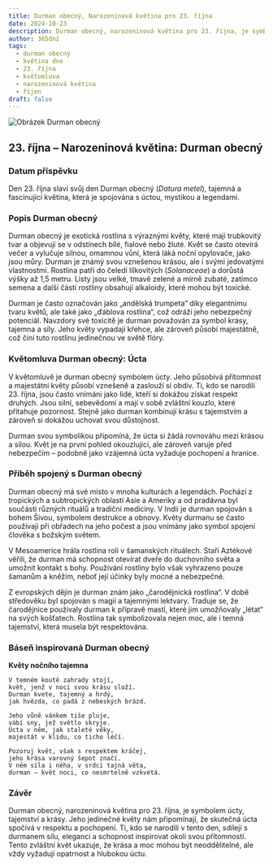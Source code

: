 ```yaml
---
title: Durman obecný, Narozeninová květina pro 23. října
date: 2024-10-23
description: Durman obecný, narozeninová květina pro 23. října, je symbolem Úcta. Objevte její jedinečný význam, fascinující příběhy a poezii, která oslavuje její krásu.
author: 365dní
tags:
  - durman obecný
  - květina dne
  - 23. října
  - květomluva
  - narozeninová květina
  - říjen
draft: false
---
```


![Obrázek Durman obecný](https://cdn.pixabay.com/photo/2021/09/03/00/54/white-datura-6594773_1280.jpg#center)


## 23. října – Narozeninová květina: Durman obecný

### Datum příspěvku

Den 23. října slaví svůj den Durman obecný (_Datura metel_), tajemná a fascinující květina, která je spojována s úctou, mystikou a legendami.

### Popis Durman obecný

Durman obecný je exotická rostlina s výraznými květy, které mají trubkovitý tvar a objevují se v odstínech bílé, fialové nebo žluté. Květ se často otevírá večer a vylučuje silnou, omamnou vůni, která láká noční opylovače, jako jsou můry. Durman je známý svou vznešenou krásou, ale i svými jedovatými vlastnostmi. Rostlina patří do čeledi lilkovitých (_Solanaceae_) a dorůstá výšky až 1,5 metru. Listy jsou velké, tmavě zelené a mírně zubaté, zatímco semena a další části rostliny obsahují alkaloidy, které mohou být toxické.

Durman je často označován jako „andělská trumpeta“ díky elegantnímu tvaru květů, ale také jako „ďáblova rostlina“, což odráží jeho nebezpečný potenciál. Navzdory své toxicitě je durman považován za symbol krásy, tajemna a síly. Jeho květy vypadají křehce, ale zároveň působí majestátně, což činí tuto rostlinu jedinečnou ve světě flóry.

### Květomluva Durman obecný: Úcta

V květomluvě je durman obecný symbolem úcty. Jeho působivá přítomnost a majestátní květy působí vznešeně a zaslouží si obdiv. Ti, kdo se narodili 23. října, jsou často vnímáni jako lidé, kteří si dokážou získat respekt druhých. Jsou silní, sebevědomí a mají v sobě zvláštní kouzlo, které přitahuje pozornost. Stejně jako durman kombinují krásu s tajemstvím a zároveň si dokážou uchovat svou důstojnost.

Durman svou symbolikou připomíná, že úcta si žádá rovnováhu mezi krásou a silou. Květ je na první pohled okouzlující, ale zároveň varuje před nebezpečím – podobně jako vzájemná úcta vyžaduje pochopení a hranice.

### Příběh spojený s Durman obecný

Durman obecný má své místo v mnoha kulturách a legendách. Pochází z tropických a subtropických oblastí Asie a Ameriky a od pradávna byl součástí různých rituálů a tradiční medicíny. V Indii je durman spojován s bohem Šivou, symbolem destrukce a obnovy. Květy durmanu se často používají při obřadech na jeho počest a jsou vnímány jako symbol spojení člověka s božským světem.

V Mesoamerice hrála rostlina roli v šamanských rituálech. Staří Aztékové věřili, že durman má schopnost otevírat dveře do duchovního světa a umožnit kontakt s bohy. Používání rostliny bylo však vyhrazeno pouze šamanům a kněžím, neboť její účinky byly mocné a nebezpečné.

Z evropských dějin je durman znám jako „čarodějnická rostlina“. V době středověku byl spojován s magií a tajemnými lektvary. Traduje se, že čarodějnice používaly durman k přípravě mastí, které jim umožňovaly „létat“ na svých košťatech. Rostlina tak symbolizovala nejen moc, ale i temná tajemství, která musela být respektována.

### Báseň inspirovaná Durman obecný

**Květy nočního tajemna**

```
V temném koutě zahrady stojí,  
květ, jenž v noci svou krásu složí.  
Durman kvete, tajemný a hrdý,  
jak hvězda, co padá z nebeských brázd.  

Jeho vůně vánkem tiše pluje,  
vábí sny, jež světlo skryje.  
Úcta v něm, jak staleté věky,  
majestát v klidu, co ticho léčí.  

Pozoruj květ, však s respektem kráčej,  
jeho krása varovný šepot značí.  
V něm síla i něha, v srdci tajná věta,  
durman – květ noci, co nesmrtelně vzkvétá.  
```

### Závěr

Durman obecný, narozeninová květina pro 23. října, je symbolem úcty, tajemství a krásy. Jeho jedinečné květy nám připomínají, že skutečná úcta spočívá v respektu a pochopení. Ti, kdo se narodili v tento den, sdílejí s durmanem sílu, eleganci a schopnost inspirovat okolí svou přítomností. Tento zvláštní květ ukazuje, že krása a moc mohou být neoddělitelné, ale vždy vyžadují opatrnost a hlubokou úctu.
